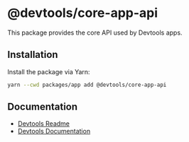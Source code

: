 # @devtools/core-app-api

This package provides the core API used by Devtools apps.

## Installation

Install the package via Yarn:

```bash
yarn --cwd packages/app add @devtools/core-app-api
```

## Documentation

- [Devtools Readme](https://github.com/khulnasoft/devtools/blob/master/README.md)
- [Devtools Documentation](https://devtools.khulnasoft.com/docs)
